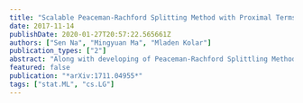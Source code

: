 ```yaml
---
title: "Scalable Peaceman-Rachford Splitting Method with Proximal Terms"
date: 2017-11-14
publishDate: 2020-01-27T20:57:22.565661Z
authors: ["Sen Na", "Mingyuan Ma", "Mladen Kolar"]
publication_types: ["2"]
abstract: "Along with developing of Peaceman-Rachford Splittling Method (PRSM), many batch algorithms based on it have been studied very deeply. But almost no algorithm focused on the performance of stochastic version of PRSM. In this paper, we propose a new stochastic algorithm based on PRSM, prove its convergence rate in ergodic sense, and test its performance on both artificial and real data. We show that our proposed algorithm, Stochastic Scalable PRSM (SS-PRSM), enjoys the $O(1/K)$ convergence rate, which is the same as those newest stochastic algorithms that based on ADMM but faster than general Stochastic ADMM (which is $O(1/sqrtK)$). Our algorithm also owns wide flexibility, outperforms many state-of-the-art stochastic algorithms coming from ADMM, and has low memory cost in large-scale splitting optimization problems."
featured: false
publication: "*arXiv:1711.04955*"
tags: ["stat.ML", "cs.LG"]
---
```


